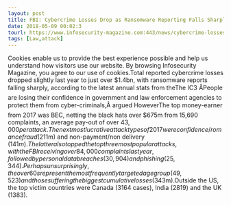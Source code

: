 ```yaml
---
layout: post
title: FBI: Cybercrime Losses Drop as Ransomware Reporting Falls Sharply
date: 2018-05-09 00:02:3
tourl: https://www.infosecurity-magazine.com:443/news/cybercrime-losses-drop-ransomware/
tags: [Law,attack]
---
```

Cookies enable us to provide the best experience possible and help us understand how visitors use our website. By browsing Infosecurity Magazine, you agree to our use of cookies.Total reported cybercrime losses dropped slightly last year to just over $1.4bn, with ransomware reports falling sharply, according to the latest annual stats from theThe IC3 ÂPeople are losing their confidence in government and law enforcement agencies to protect them from cyber-criminals,Â argued HoweverThe top money-earner from 2017 was BEC, netting the black hats over $675m from 15,690 complaints, an average pay-out of over $43,000 per attack.The next most lucrative attack types of 2017 were confidence/romance fraud ($211m) and non-payment/non delivery ($141m).The latter also topped the top three most popular attacks, with the FBI receiving over 84,000 complaints last year, followed by personal data breaches (30,904) and phishing (25,344).Perhaps unsurprisingly, the over 60s represent the most frequently targeted age group (49,523) and those suffering the biggest cumulative losses ($343m).Outside the US, the top victim countries were Canada (3164 cases), India (2819) and the UK (1383).